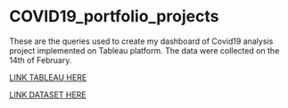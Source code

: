 # COVID19_portfolio_projects

These are the queries used to create my dashboard of Covid19 analysis project implemented on Tableau platform.
The data were collected on the 14th of February.

[LINK TABLEAU HERE](https://public.tableau.com/app/profile/oreste.cirigliano/viz/Covid19Dahsboard/Dashboard1?publish=yes)

[LINK DATASET HERE](https://ourworldindata.org/covid-deaths)
